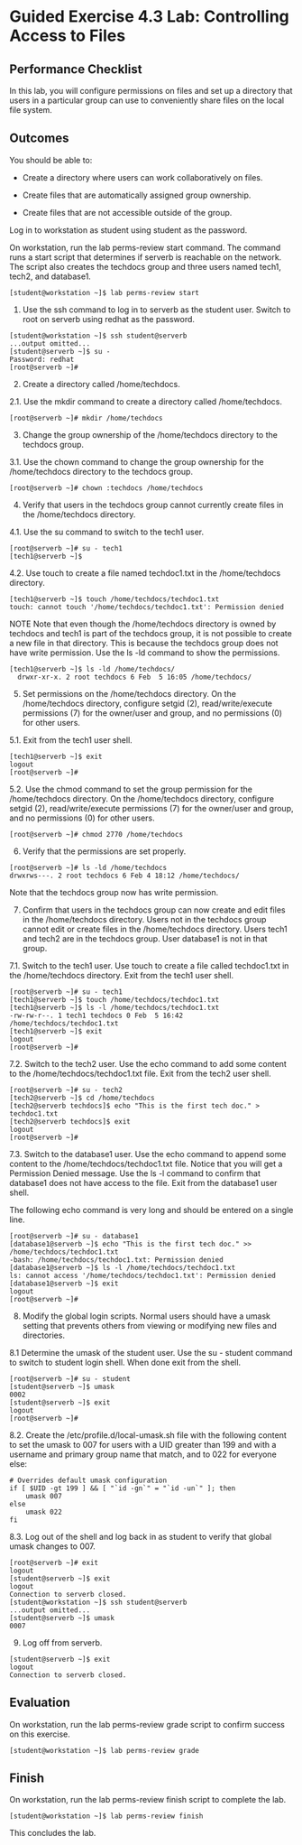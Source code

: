 # Guided Exercise 4.3 Lab: Controlling Access to Files

## Performance Checklist

In this lab, you will configure permissions on files and set up a directory that users in a particular group can use to conveniently share files on the local file system.

## Outcomes

You should be able to:

- Create a directory where users can work collaboratively on files.

- Create files that are automatically assigned group ownership.

- Create files that are not accessible outside of the group.

Log in to workstation as student using student as the password.

On workstation, run the lab perms-review start command. The command runs a start script that determines if serverb is reachable on the network. The script also creates the techdocs group and three users named tech1, tech2, and database1.

```
[student@workstation ~]$ lab perms-review start
```

1. Use the ssh command to log in to serverb as the student user. Switch to root on serverb using redhat as the password.

```
[student@workstation ~]$ ssh student@serverb
...output omitted...
[student@serverb ~]$ su -
Password: redhat
[root@serverb ~]# 
```

2. Create a directory called /home/techdocs.

2.1. Use the mkdir command to create a directory called /home/techdocs.

```
[root@serverb ~]# mkdir /home/techdocs
```

3. Change the group ownership of the /home/techdocs directory to the techdocs group.

3.1. Use the chown command to change the group ownership for the /home/techdocs directory to the techdocs group.

```
[root@serverb ~]# chown :techdocs /home/techdocs
```

4. Verify that users in the techdocs group cannot currently create files in the /home/techdocs directory.

4.1. Use the su command to switch to the tech1 user.

```
[root@serverb ~]# su - tech1
[tech1@serverb ~]$ 
```

4.2. Use touch to create a file named techdoc1.txt in the /home/techdocs directory.

```
[tech1@serverb ~]$ touch /home/techdocs/techdoc1.txt
touch: cannot touch '/home/techdocs/techdoc1.txt': Permission denied
```

NOTE
Note that even though the /home/techdocs directory is owned by techdocs and tech1 is part of the techdocs group, it is not possible to create a new file in that directory. This is because the techdocs group does not have write permission. Use the ls -ld command to show the permissions.

```
[tech1@serverb ~]$ ls -ld /home/techdocs/
  drwxr-xr-x. 2 root techdocs 6 Feb  5 16:05 /home/techdocs/
```

5. Set permissions on the /home/techdocs directory. On the /home/techdocs directory, configure setgid (2), read/write/execute permissions (7) for the owner/user and group, and no permissions (0) for other users.

5.1. Exit from the tech1 user shell.

```
[tech1@serverb ~]$ exit
logout
[root@serverb ~]# 
```

5.2. Use the chmod command to set the group permission for the /home/techdocs directory. On the /home/techdocs directory, configure setgid (2), read/write/execute permissions (7) for the owner/user and group, and no permissions (0) for other users.

```
[root@serverb ~]# chmod 2770 /home/techdocs
```

6. Verify that the permissions are set properly.

```
[root@serverb ~]# ls -ld /home/techdocs
drwxrws---. 2 root techdocs 6 Feb 4 18:12 /home/techdocs/ 
```

Note that the techdocs group now has write permission.

7. Confirm that users in the techdocs group can now create and edit files in the /home/techdocs directory. Users not in the techdocs group cannot edit or create files in the /home/techdocs directory. Users tech1 and tech2 are in the techdocs group. User database1 is not in that group.

7.1. Switch to the tech1 user. Use touch to create a file called techdoc1.txt in the /home/techdocs directory. Exit from the tech1 user shell.

```
[root@serverb ~]# su - tech1
[tech1@serverb ~]$ touch /home/techdocs/techdoc1.txt
[tech1@serverb ~]$ ls -l /home/techdocs/techdoc1.txt
-rw-rw-r--. 1 tech1 techdocs 0 Feb  5 16:42 /home/techdocs/techdoc1.txt
[tech1@serverb ~]$ exit
logout
[root@serverb ~]# 
```

7.2. Switch to the tech2 user. Use the echo command to add some content to the /home/techdocs/techdoc1.txt file. Exit from the tech2 user shell.

```
[root@serverb ~]# su - tech2
[tech2@serverb ~]$ cd /home/techdocs
[tech2@serverb techdocs]$ echo "This is the first tech doc." > techdoc1.txt
[tech2@serverb techdocs]$ exit
logout
[root@serverb ~]# 
```

7.3. Switch to the database1 user. Use the echo command to append some content to the /home/techdocs/techdoc1.txt file. Notice that you will get a Permission Denied message. Use the ls -l command to confirm that database1 does not have access to the file. Exit from the database1 user shell.

The following echo command is very long and should be entered on a single line.

```
[root@serverb ~]# su - database1
[database1@serverb ~]$ echo "This is the first tech doc." >> /home/techdocs/techdoc1.txt
-bash: /home/techdocs/techdoc1.txt: Permission denied
[database1@serverb ~]$ ls -l /home/techdocs/techdoc1.txt
ls: cannot access '/home/techdocs/techdoc1.txt': Permission denied
[database1@serverb ~]$ exit
logout
[root@serverb ~]# 
```

8. Modify the global login scripts. Normal users should have a umask setting that prevents others from viewing or modifying new files and directories.

8.1 Determine the umask of the student user. Use the su - student command to switch to student login shell. When done exit from the shell.

```
[root@serverb ~]# su - student
[student@serverb ~]$ umask
0002
[student@serverb ~]$ exit
logout
[root@serverb ~]# 
```

8.2. Create the /etc/profile.d/local-umask.sh file with the following content to set the umask to 007 for users with a UID greater than 199 and with a username and primary group name that match, and to 022 for everyone else:

```
# Overrides default umask configuration
if [ $UID -gt 199 ] && [ "`id -gn`" = "`id -un`" ]; then
    umask 007
else
    umask 022
fi
```

8.3. Log out of the shell and log back in as student to verify that global umask changes to 007.

```
[root@serverb ~]# exit
logout
[student@serverb ~]$ exit
logout
Connection to serverb closed.
[student@workstation ~]$ ssh student@serverb
...output omitted...
[student@serverb ~]$ umask
0007
```

9. Log off from serverb.

```
[student@serverb ~]$ exit
logout
Connection to serverb closed.
```

## Evaluation

On workstation, run the lab perms-review grade script to confirm success on this exercise.

```
[student@workstation ~]$ lab perms-review grade
```

## Finish

On workstation, run the lab perms-review finish script to complete the lab.

```
[student@workstation ~]$ lab perms-review finish
```

This concludes the lab.
